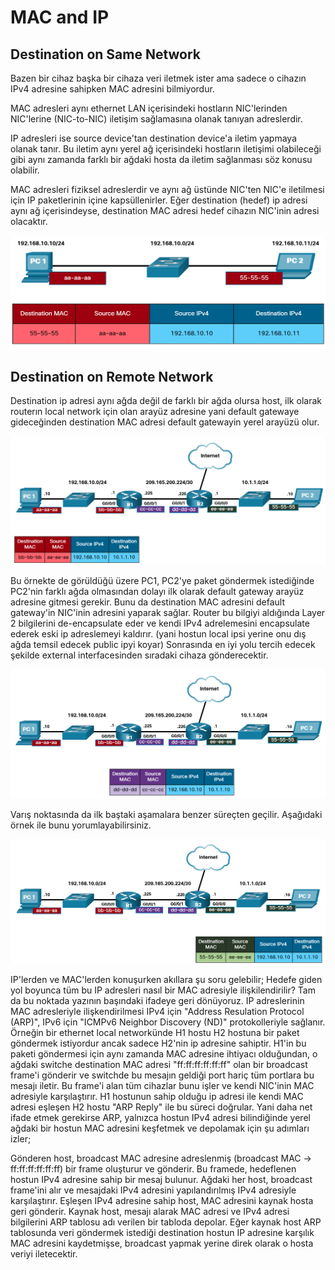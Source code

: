 # MAC and IP

## Destination on Same Network

Bazen bir cihaz başka bir cihaza veri iletmek ister ama sadece o cihazın IPv4 adresine sahipken MAC adresini bilmiyordur. 

MAC adresleri aynı ethernet LAN içerisindeki hostların NIC'lerinden NIC'lerine (NIC-to-NIC) iletişim sağlamasına olanak tanıyan adreslerdir. 

IP adresleri ise source device'tan destination device'a iletim yapmaya olanak tanır. Bu iletim aynı yerel ağ içerisindeki hostların iletişimi olabileceği gibi aynı zamanda farklı bir ağdaki hosta da iletim sağlanması söz konusu olabilir.

MAC adresleri fiziksel adreslerdir ve aynı ağ üstünde NIC'ten NIC'e iletilmesi için IP paketlerinin içine kapsüllenirler. Eğer destination (hedef) ip adresi aynı ağ içerisindeyse, destination MAC adresi hedef cihazın NIC'inin adresi olacaktır.

![Image](images/samenetwork.png)

## Destination on Remote Network

Destination ip adresi aynı ağda değil de farklı bir ağda olursa host, ilk olarak routerın local network için olan arayüz adresine yani default gatewaye gideceğinden destination MAC adresi default gatewayin yerel arayüzü olur.

![Image](images/remotenetwork.png)

Bu örnekte de görüldüğü üzere PC1, PC2'ye paket göndermek istediğinde PC2'nin farklı ağda olmasından dolayı ilk olarak default gateway arayüz adresine gitmesi gerekir. Bunu da destination MAC adresini default gateway'in NIC'inin adresini yaparak sağlar. Router bu bilgiyi aldığında Layer 2 bilgilerini de-encapsulate eder ve kendi IPv4 adrelemesini encapsulate ederek eski ip adreslemeyi kaldırır. (yani hostun local ipsi yerine onu dış ağda temsil edecek public ipyi koyar) Sonrasında en iyi yolu tercih edecek şekilde external interfacesinden sıradaki cihaza gönderecektir.

![Image](images/remotenetwork2.png)

Varış noktasında da ilk baştaki aşamalara benzer süreçten geçilir. Aşağıdaki örnek ile bunu yorumlayabilirsiniz.

![Image](images/remotenetwork3.png)

IP'lerden ve MAC'lerden konuşurken akıllara şu soru gelebilir; Hedefe giden yol boyunca tüm bu IP adresleri nasıl bir MAC adresiyle ilişkilendirilir? Tam da bu noktada yazının başındaki ifadeye geri dönüyoruz. IP adreslerinin MAC adresleriyle ilişkendirilmesi IPv4 için "Address Resulation Protocol (ARP)", IPv6 için "ICMPv6 Neighbor Discovery (ND)" protokolleriyle sağlanır. Örneğin bir ethernet local networkünde H1 hostu H2 hostuna bir paket göndermek istiyordur ancak sadece H2'nin ip adresine sahiptir. H1'in bu paketi göndermesi için aynı zamanda MAC adresine ihtiyacı olduğundan, o ağdaki switche destination MAC adresi "ff:ff:ff:ff:ff:ff" olan bir broadcast frame'i gönderir ve switchde bu mesajın geldiği port hariç tüm portlara bu mesajı iletir. Bu frame'i alan tüm cihazlar bunu işler ve kendi NIC'inin MAC adresiyle karşılaştırır. H1 hostunun sahip olduğu ip adresi ile kendi MAC adresi eşleşen H2 hostu "ARP Reply" ile bu süreci doğrular. Yani daha net ifade etmek gerekirse ARP, yalnızca hostun IPv4 adresi bilindiğinde yerel ağdaki bir hostun MAC adresini keşfetmek ve depolamak için şu adımları izler;


Gönderen host, broadcast MAC adresine adreslenmiş (broadcast MAC -> ff:ff:ff:ff:ff:ff) bir frame oluşturur ve gönderir. Bu framede, hedeflenen hostun IPv4 adresine sahip bir mesaj bulunur. Ağdaki her host, broadcast frame'ini alır ve mesajdaki IPv4 adresini yapılandırılmış IPv4 adresiyle karşılaştırır. Eşleşen IPv4 adresine sahip host, MAC adresini kaynak hosta geri gönderir. Kaynak host, mesajı alarak MAC adresi ve IPv4 adresi bilgilerini ARP tablosu adı verilen bir tabloda depolar. Eğer kaynak host ARP tablosunda veri göndermek istediği destination hostun IP adresine karşılık MAC adresini kaydetmişse, broadcast yapmak yerine direk olarak o hosta veriyi iletecektir.
